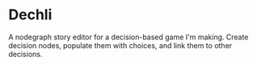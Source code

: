 # Dechli
A nodegraph story editor for a decision-based game I'm making. Create decision nodes, populate them with choices, and link them to other decisions.
